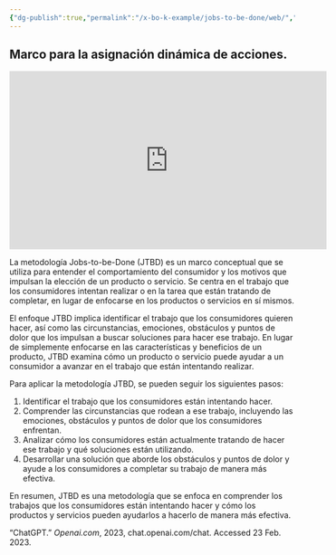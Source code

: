 ```yaml
---
{"dg-publish":true,"permalink":"/x-bo-k-example/jobs-to-be-done/web/","noteIcon":"📄"}
---
```



<div class="transclusion internal-embed is-loaded"><div class="markdown-embed">



## Marco para la asignación dinámica de acciones.

</div></div>


<div class="transclusion internal-embed is-loaded"><div class="markdown-embed">



<iframe width="560" height="315" src="https://www.youtube.com/embed/DLkWAczj2t8" title="YouTube video player" frameborder="0" allow="accelerometer; autoplay; clipboard-write; encrypted-media; gyroscope; picture-in-picture; web-share" allowfullscreen></iframe>


</div></div>

<div class="transclusion internal-embed is-loaded"><div class="markdown-embed">



La metodología Jobs-to-be-Done (JTBD) es un marco conceptual que se utiliza para entender el comportamiento del consumidor y los motivos que impulsan la elección de un producto o servicio. Se centra en el trabajo que los consumidores intentan realizar o en la tarea que están tratando de completar, en lugar de enfocarse en los productos o servicios en sí mismos.

El enfoque JTBD implica identificar el trabajo que los consumidores quieren hacer, así como las circunstancias, emociones, obstáculos y puntos de dolor que los impulsan a buscar soluciones para hacer ese trabajo. En lugar de simplemente enfocarse en las características y beneficios de un producto, JTBD examina cómo un producto o servicio puede ayudar a un consumidor a avanzar en el trabajo que están intentando realizar.

Para aplicar la metodología JTBD, se pueden seguir los siguientes pasos:

1.  Identificar el trabajo que los consumidores están intentando hacer.
2.  Comprender las circunstancias que rodean a ese trabajo, incluyendo las emociones, obstáculos y puntos de dolor que los consumidores enfrentan.
3.  Analizar cómo los consumidores están actualmente tratando de hacer ese trabajo y qué soluciones están utilizando.
4.  Desarrollar una solución que aborde los obstáculos y puntos de dolor y ayude a los consumidores a completar su trabajo de manera más efectiva.

En resumen, JTBD es una metodología que se enfoca en comprender los trabajos que los consumidores están intentando hacer y cómo los productos y servicios pueden ayudarlos a hacerlo de manera más efectiva.

“ChatGPT.” _Openai.com_, 2023, chat.openai.com/chat. Accessed 23 Feb. 2023.

</div></div>
